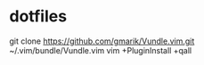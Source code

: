 # dotfiles

git clone https://github.com/gmarik/Vundle.vim.git ~/.vim/bundle/Vundle.vim
vim +PluginInstall +qall
